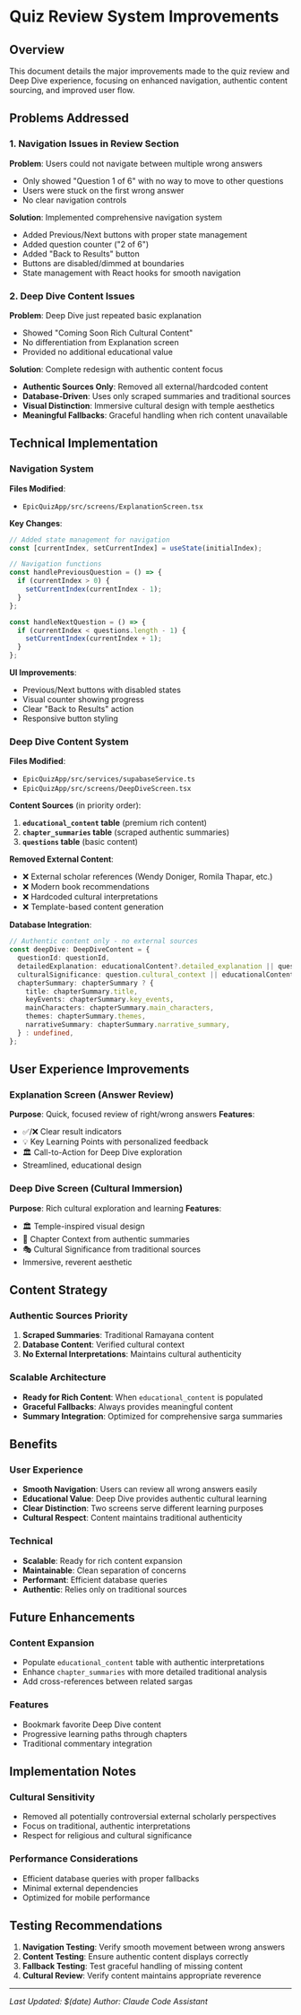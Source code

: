 # Quiz Review System Improvements

## Overview
This document details the major improvements made to the quiz review and Deep Dive experience, focusing on enhanced navigation, authentic content sourcing, and improved user flow.

## Problems Addressed

### 1. Navigation Issues in Review Section
**Problem**: Users could not navigate between multiple wrong answers
- Only showed "Question 1 of 6" with no way to move to other questions
- Users were stuck on the first wrong answer
- No clear navigation controls

**Solution**: Implemented comprehensive navigation system
- Added Previous/Next buttons with proper state management
- Added question counter ("2 of 6")
- Added "Back to Results" button
- Buttons are disabled/dimmed at boundaries
- State management with React hooks for smooth navigation

### 2. Deep Dive Content Issues
**Problem**: Deep Dive just repeated basic explanation
- Showed "Coming Soon Rich Cultural Content"
- No differentiation from Explanation screen
- Provided no additional educational value

**Solution**: Complete redesign with authentic content focus
- **Authentic Sources Only**: Removed all external/hardcoded content
- **Database-Driven**: Uses only scraped summaries and traditional sources
- **Visual Distinction**: Immersive cultural design with temple aesthetics
- **Meaningful Fallbacks**: Graceful handling when rich content unavailable

## Technical Implementation

### Navigation System
**Files Modified**:
- `EpicQuizApp/src/screens/ExplanationScreen.tsx`

**Key Changes**:
```typescript
// Added state management for navigation
const [currentIndex, setCurrentIndex] = useState(initialIndex);

// Navigation functions
const handlePreviousQuestion = () => {
  if (currentIndex > 0) {
    setCurrentIndex(currentIndex - 1);
  }
};

const handleNextQuestion = () => {
  if (currentIndex < questions.length - 1) {
    setCurrentIndex(currentIndex + 1);
  }
};
```

**UI Improvements**:
- Previous/Next buttons with disabled states
- Visual counter showing progress
- Clear "Back to Results" action
- Responsive button styling

### Deep Dive Content System
**Files Modified**:
- `EpicQuizApp/src/services/supabaseService.ts`
- `EpicQuizApp/src/screens/DeepDiveScreen.tsx`

**Content Sources** (in priority order):
1. **`educational_content` table** (premium rich content)
2. **`chapter_summaries` table** (scraped authentic summaries)
3. **`questions` table** (basic content)

**Removed External Content**:
- ❌ External scholar references (Wendy Doniger, Romila Thapar, etc.)
- ❌ Modern book recommendations
- ❌ Hardcoded cultural interpretations
- ❌ Template-based content generation

**Database Integration**:
```typescript
// Authentic content only - no external sources
const deepDive: DeepDiveContent = {
  questionId: questionId,
  detailedExplanation: educationalContent?.detailed_explanation || question.basic_explanation,
  culturalSignificance: question.cultural_context || educationalContent?.cultural_significance || '',
  chapterSummary: chapterSummary ? {
    title: chapterSummary.title,
    keyEvents: chapterSummary.key_events,
    mainCharacters: chapterSummary.main_characters,
    themes: chapterSummary.themes,
    narrativeSummary: chapterSummary.narrative_summary,
  } : undefined,
};
```

## User Experience Improvements

### Explanation Screen (Answer Review)
**Purpose**: Quick, focused review of right/wrong answers
**Features**:
- ✅/❌ Clear result indicators
- 💡 Key Learning Points with personalized feedback
- 🏛️ Call-to-Action for Deep Dive exploration
- Streamlined, educational design

### Deep Dive Screen (Cultural Immersion)
**Purpose**: Rich cultural exploration and learning
**Features**:
- 🏛️ Temple-inspired visual design
- 📖 Chapter Context from authentic summaries
- 🎭 Cultural Significance from traditional sources
- Immersive, reverent aesthetic

## Content Strategy

### Authentic Sources Priority
1. **Scraped Summaries**: Traditional Ramayana content
2. **Database Content**: Verified cultural context
3. **No External Interpretations**: Maintains cultural authenticity

### Scalable Architecture
- **Ready for Rich Content**: When `educational_content` is populated
- **Graceful Fallbacks**: Always provides meaningful content
- **Summary Integration**: Optimized for comprehensive sarga summaries

## Benefits

### User Experience
- **Smooth Navigation**: Users can review all wrong answers easily
- **Educational Value**: Deep Dive provides authentic cultural learning
- **Clear Distinction**: Two screens serve different learning purposes
- **Cultural Respect**: Content maintains traditional authenticity

### Technical
- **Scalable**: Ready for rich content expansion
- **Maintainable**: Clean separation of concerns
- **Performant**: Efficient database queries
- **Authentic**: Relies only on traditional sources

## Future Enhancements

### Content Expansion
- Populate `educational_content` table with authentic interpretations
- Enhance `chapter_summaries` with more detailed traditional analysis
- Add cross-references between related sargas

### Features
- Bookmark favorite Deep Dive content
- Progressive learning paths through chapters
- Traditional commentary integration

## Implementation Notes

### Cultural Sensitivity
- Removed all potentially controversial external scholarly perspectives
- Focus on traditional, authentic interpretations
- Respect for religious and cultural significance

### Performance Considerations
- Efficient database queries with proper fallbacks
- Minimal external dependencies
- Optimized for mobile performance

## Testing Recommendations

1. **Navigation Testing**: Verify smooth movement between wrong answers
2. **Content Testing**: Ensure authentic content displays correctly
3. **Fallback Testing**: Test graceful handling of missing content
4. **Cultural Review**: Verify content maintains appropriate reverence

---

*Last Updated: $(date)*
*Author: Claude Code Assistant*